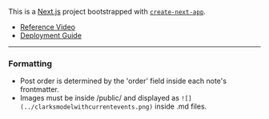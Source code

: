 This is a [Next.js](https://nextjs.org/) project bootstrapped with [`create-next-app`](https://github.com/vercel/next.js/tree/canary/packages/create-next-app).

- [Reference Video](https://www.youtube.com/watch?v=Hiabp1GY8fA)
- [Deployment Guide](https://medium.com/frontendweb/how-to-deploy-a-nextjs-app-to-github-pages-1de4f6ed762e)

---

### Formatting

- Post order is determined by the 'order' field inside each note's frontmatter. 
- Images must be inside /public/ and displayed as ```![](../clarksmodelwithcurrentevents.png)``` inside .md files.
